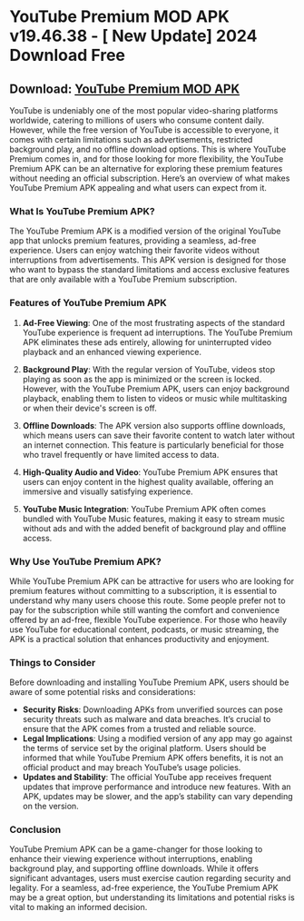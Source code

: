 # YouTube Premium MOD APK v19.46.38 - [ New Update] 2024 Download Free

## Download: [YouTube Premium MOD APK](https://spoo.me/aZ1s8o)

YouTube is undeniably one of the most popular video-sharing platforms worldwide, catering to millions of users who consume content daily. However, while the free version of YouTube is accessible to everyone, it comes with certain limitations such as advertisements, restricted background play, and no offline download options. This is where YouTube Premium comes in, and for those looking for more flexibility, the YouTube Premium APK can be an alternative for exploring these premium features without needing an official subscription. Here’s an overview of what makes YouTube Premium APK appealing and what users can expect from it.

### **What Is YouTube Premium APK?**

The YouTube Premium APK is a modified version of the original YouTube app that unlocks premium features, providing a seamless, ad-free experience. Users can enjoy watching their favorite videos without interruptions from advertisements. This APK version is designed for those who want to bypass the standard limitations and access exclusive features that are only available with a YouTube Premium subscription.

### **Features of YouTube Premium APK**

1. **Ad-Free Viewing**: One of the most frustrating aspects of the standard YouTube experience is frequent ad interruptions. The YouTube Premium APK eliminates these ads entirely, allowing for uninterrupted video playback and an enhanced viewing experience.

2. **Background Play**: With the regular version of YouTube, videos stop playing as soon as the app is minimized or the screen is locked. However, with the YouTube Premium APK, users can enjoy background playback, enabling them to listen to videos or music while multitasking or when their device's screen is off.

3. **Offline Downloads**: The APK version also supports offline downloads, which means users can save their favorite content to watch later without an internet connection. This feature is particularly beneficial for those who travel frequently or have limited access to data.

4. **High-Quality Audio and Video**: YouTube Premium APK ensures that users can enjoy content in the highest quality available, offering an immersive and visually satisfying experience.

5. **YouTube Music Integration**: YouTube Premium APK often comes bundled with YouTube Music features, making it easy to stream music without ads and with the added benefit of background play and offline access.

### **Why Use YouTube Premium APK?**

While YouTube Premium APK can be attractive for users who are looking for premium features without committing to a subscription, it is essential to understand why many users choose this route. Some people prefer not to pay for the subscription while still wanting the comfort and convenience offered by an ad-free, flexible YouTube experience. For those who heavily use YouTube for educational content, podcasts, or music streaming, the APK is a practical solution that enhances productivity and enjoyment.

### **Things to Consider**

Before downloading and installing YouTube Premium APK, users should be aware of some potential risks and considerations:

- **Security Risks**: Downloading APKs from unverified sources can pose security threats such as malware and data breaches. It’s crucial to ensure that the APK comes from a trusted and reliable source.
- **Legal Implications**: Using a modified version of any app may go against the terms of service set by the original platform. Users should be informed that while YouTube Premium APK offers benefits, it is not an official product and may breach YouTube’s usage policies.
- **Updates and Stability**: The official YouTube app receives frequent updates that improve performance and introduce new features. With an APK, updates may be slower, and the app’s stability can vary depending on the version.

### **Conclusion**

YouTube Premium APK can be a game-changer for those looking to enhance their viewing experience without interruptions, enabling background play, and supporting offline downloads. While it offers significant advantages, users must exercise caution regarding security and legality. For a seamless, ad-free experience, the YouTube Premium APK may be a great option, but understanding its limitations and potential risks is vital to making an informed decision.
